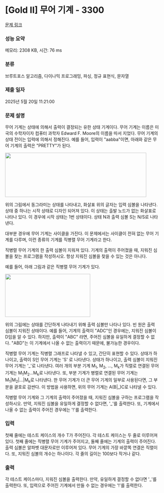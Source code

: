 # [Gold II] 무어 기계 - 3300 

[문제 링크](https://www.acmicpc.net/problem/3300) 

### 성능 요약

메모리: 2308 KB, 시간: 76 ms

### 분류

브루트포스 알고리즘, 다이나믹 프로그래밍, 파싱, 정규 표현식, 문자열

### 제출 일자

2025년 5월 20일 11:21:00

### 문제 설명

<p>무어 기계는 상태에 의해서 출력이 결정되는 유한 상태 기계이다. 무어 기계는 이름은 미국의 수학자이자 컴퓨터 과학자 Edward F. Moore의 이름을 따서 지었다. 무어 기계의 상태 전이는 입력에 의해서 정해진다. 예를 들어, 입력이 "aabba"이면, 아래와 같은 무어 기계의 출력은 "PRETTY"가 된다.</p>

<p><img alt="" src="https://www.acmicpc.net/upload/images/moore1.png" style="height:144px; width:461px"></p>

<p>위의 그림에서 동그라미는 상태를 나타내고, 화살표 위의 글자는 입력 심볼을 나타낸다. 상태 중 하나는 시작 상태로 디자인 되어져 있다. 이 상태는 출발 노드가 없는 화살표로 나타나 있다. 이 경우에 시작 상태는 1번 상태이다. 상태 N과 출력 심볼 S는 N/S로 나타낸다.</p>

<p>대부분 경우에 무어 기계는 사이클을 가진다. 이 문제에서는 사이클이 전혀 없는 무어 기계를 다루며, 이런 종류의 기계를 직병렬 무어 기계라고 한다.</p>

<p>직병렬 무어 기계의 한 출력 심볼이 지워져 있다. 기계의 출력이 주어졌을 때, 지워진 심볼을 찾는 프로그램을 작성하시오. 항상 지워진 심볼을 찾을 수 있는 것은 아니다.</p>

<p>예를 들어, 아래 그림과 같은 직병렬 무어 기계가 있다.</p>

<p><img alt="" src="https://www.acmicpc.net/upload/images/moore2.png" style="height:140px; width:278px"></p>

<p>위의 그림에는 상태를 간단하게 나타내기 위해 출력 심볼만 나타나 있다. 빈 원은 출력 심볼이 지워진 상태이다. 예를 들어, 기계의 출력이 "ADC"인 경우에는, 지워진 심볼이 D임을 알 수 있다. 하지만, 출력이 "ABC" 라면, 주어진 심볼을 유일하게 결정할 수 없다. "ABD"는 이 기계에서 나올 수 없는 출력이기 때문에, 불가능한 경우이다.</p>

<p>직병렬 무어 기계는 직병렬 그래프로 나타낼 수 있고, 간단히 표현할 수 있다. 상태가 하나이고, 출력이 S인 무어 기계는 'S' 로 나타낸다. 상태가 하나이고, 출력 심볼이 지워진 무어 기계는 '_'로 나타낸다. 여러 개의 부분 기계 M<sub>1</sub>, M<sub>2</sub>, ..., M<sub>k</sub>가 직렬로 연결된 무어 기계는 M<sub>1</sub>M<sub>2</sub>...M<sub>k</sub>로 나타낸다. 또, 부분 기계가 병렬로 연결된 무어 기계는 M<sub>1</sub>|M<sub>2</sub>|...|M<sub>k</sub>로 나타낸다. 한 무어 기계가 더 큰 무어 기계의 일부로 사용된다면, 그 부분을 괄호로 감싼다. 이 방법을 사용하면, 위의 무어 기계는 A(B|_)C로 나타낼 수 있다.</p>

<p>직병렬 무어 기계와 그 기계의 출력이 주어졌을 때, 지워진 심볼을 구하는 프로그램을 작성하시오. 만약, 지워진 심볼을 유일하게 결정할 수 없다면, '_'를 출력한다. 또, 기계에서 나올 수 없는 출력이 주어진 경우에는 '!'를 출력한다.</p>

### 입력 

 <p>첫째 줄에는 테스트 케이스의 개수 T가 주어진다. 각 테스트 케이스는 두 줄로 이루어져 있다. 첫째 줄에는 직병렬 무어 기계가 주어지고, 둘째 줄에는 기계의 출력이 주어진다. 출력 심볼은 알파벳 대문자로만 이루어져 있다. 무어 기계의 가장 바깥쪽 연결은 직렬이다. 또, 지워진 심볼의 개수는 하나이다. 각 줄의 길이는 100보다 작거나 같다.</p>

### 출력 

 <p>각 테스트 케이스마다, 지워진 심볼을 출력한다. 만약, 유일하게 결정할 수 없다면 '_'를 출력한다. 또, 입력으로 주어진 기계에서 만들 수 없는 경우에는 '!'를 출력한다.</p>

